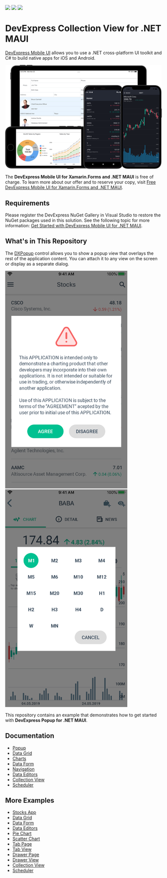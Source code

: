 <!-- default badges list -->
![](https://img.shields.io/endpoint?url=https://codecentral.devexpress.com/api/v1/VersionRange/391921112/22.1.1%2B)
[![](https://img.shields.io/badge/Open_in_DevExpress_Support_Center-FF7200?style=flat-square&logo=DevExpress&logoColor=white)](https://supportcenter.devexpress.com/ticket/details/T1018863)
[![](https://img.shields.io/badge/📖_How_to_use_DevExpress_Examples-e9f6fc?style=flat-square)](https://docs.devexpress.com/GeneralInformation/403183)
<!-- default badges end -->
# DevExpress Collection View for .NET MAUI

[DevExpress Mobile UI](https://www.devexpress.com/maui/) allows you to use a .NET cross-platform UI toolkit and C# to build native apps for iOS and Android.

![DevExpress Mobile UI for .NET MAUI](./Images/maui.png)

The **DevExpress Mobile UI for Xamarin.Forms and .NET MAUI** is free of charge. To learn more about our offer and to reserve your copy, visit [Free DevExpress Mobile UI for Xamarin.Forms and .NET MAUI](https://www.devexpress.com/xamarin-free).

## Requirements

Please register the DevExpress NuGet Gallery in Visual Studio to restore the NuGet packages used in this solution. See the following topic for more information: [Get Started with DevExpress Mobile UI for .NET MAUI](https://docs.devexpress.com/MAUI/403249/get-started).

## What's in This Repository

The [DXPopup](https://docs.devexpress.com/MAUI/DevExpress.Maui.Popup.DXPopup) control allows you to show a popup view that overlays the rest of the application content. You can attach it to any view on the screen or display as a separate dialog.

<img src="./Images/popup-overview-1.png" alt="Popup" height="700"> <img src="./Images/popup-overview-2.png" alt="Popup" height="700">

This repository contains an example that demonstrates how to get started with **DevExpress Popup for .NET MAUI**.

## Documentation

- [Popup](http://docs.devexpress.com/MAUI/403733/popup/index)
- [Data Grid](https://docs.devexpress.com/MAUI/403255/data-grid/data-grid)
- [Charts](https://docs.devexpress.com/MAUI/403300/charts/charts)
- [Data Form](https://docs.devexpress.com/MAUI/403640/data-form)
- [Navigation](https://docs.devexpress.com/MAUI/403297/navigation/index)
- [Data Editors](https://docs.devexpress.com/MAUI/403427/editors/index)
- [Collection View](https://docs.devexpress.com/MAUI/403324/collection-view/index)
- [Scheduler](https://docs.devexpress.com/MAUI/403734/scheduler/index)

## More Examples

* [Stocks App](https://github.com/DevExpress-Examples/maui-stocks-mini)
* [Data Grid](https://github.com/DevExpress-Examples/maui-data-grid-get-started)
* [Data Form](https://github.com/DevExpress-Examples/maui-data-form-get-started)
* [Data Editors](https://github.com/DevExpress-Examples/maui-editors-get-started)
* [Pie Chart](https://github.com/DevExpress-Examples/maui-pie-chart-get-started)
* [Scatter Chart](https://github.com/DevExpress-Examples/maui-scatter-chart-get-started)
* [Tab Page](https://github.com/DevExpress-Examples/maui-tab-page-get-started)
* [Tab View](https://github.com/DevExpress-Examples/maui-tab-view-get-started)
* [Drawer Page](https://github.com/DevExpress-Examples/maui-drawer-page-get-started)
* [Drawer View](https://github.com/DevExpress-Examples/maui-drawer-view-get-started)
* [Collection View](https://github.com/DevExpress-Examples/maui-collection-view-get-started)
* [Scheduler](https://github.com/DevExpress-Examples/maui-scheduler-get-started)